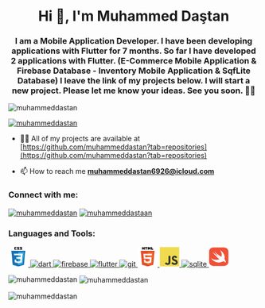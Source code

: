 <h1 align="center">Hi 👋, I'm Muhammed Daştan</h1>
<h3 align="center">I am a Mobile Application Developer. I have been developing applications with Flutter for 7 months. So far I have developed 2 applications with Flutter. (E-Commerce Mobile Application & Firebase Database - Inventory Mobile Application & SqfLite Database) I leave the link of my projects below. I will start a new project. Please let me know your ideas. See you soon. 👋🏻</h3>

<p align="left"> <img src="https://komarev.com/ghpvc/?username=muhammeddastan&label=Profile%20views&color=0e75b6&style=flat" alt="muhammeddastan" /> </p>

<p align="left"> <a href="https://github.com/ryo-ma/github-profile-trophy"><img src="https://github-profile-trophy.vercel.app/?username=muhammeddastan" alt="muhammeddastan" /></a> </p>

- 👨‍💻 All of my projects are available at [https://github.com/muhammeddastan?tab=repositories](https://github.com/muhammeddastan?tab=repositories)

- 📫 How to reach me **muhammeddastan6926@icloud.com**

<h3 align="left">Connect with me:</h3>
<p align="left">
<a href="https://linkedin.com/in/muhammeddastan" target="blank"><img align="center" src="https://raw.githubusercontent.com/rahuldkjain/github-profile-readme-generator/master/src/images/icons/Social/linked-in-alt.svg" alt="muhammeddastan" height="30" width="40" /></a>
<a href="https://instagram.com/muhammeddastaan" target="blank"><img align="center" src="https://raw.githubusercontent.com/rahuldkjain/github-profile-readme-generator/master/src/images/icons/Social/instagram.svg" alt="muhammeddastaan" height="30" width="40" /></a>
</p>

<h3 align="left">Languages and Tools:</h3>
<p align="left"> <a href="https://www.w3schools.com/css/" target="_blank" rel="noreferrer"> <img src="https://raw.githubusercontent.com/devicons/devicon/master/icons/css3/css3-original-wordmark.svg" alt="css3" width="40" height="40"/> </a> <a href="https://dart.dev" target="_blank" rel="noreferrer"> <img src="https://www.vectorlogo.zone/logos/dartlang/dartlang-icon.svg" alt="dart" width="40" height="40"/> </a> <a href="https://firebase.google.com/" target="_blank" rel="noreferrer"> <img src="https://www.vectorlogo.zone/logos/firebase/firebase-icon.svg" alt="firebase" width="40" height="40"/> </a> <a href="https://flutter.dev" target="_blank" rel="noreferrer"> <img src="https://www.vectorlogo.zone/logos/flutterio/flutterio-icon.svg" alt="flutter" width="40" height="40"/> </a> <a href="https://git-scm.com/" target="_blank" rel="noreferrer"> <img src="https://www.vectorlogo.zone/logos/git-scm/git-scm-icon.svg" alt="git" width="40" height="40"/> </a> <a href="https://www.w3.org/html/" target="_blank" rel="noreferrer"> <img src="https://raw.githubusercontent.com/devicons/devicon/master/icons/html5/html5-original-wordmark.svg" alt="html5" width="40" height="40"/> </a> <a href="https://developer.mozilla.org/en-US/docs/Web/JavaScript" target="_blank" rel="noreferrer"> <img src="https://raw.githubusercontent.com/devicons/devicon/master/icons/javascript/javascript-original.svg" alt="javascript" width="40" height="40"/> </a> <a href="https://www.sqlite.org/" target="_blank" rel="noreferrer"> <img src="https://www.vectorlogo.zone/logos/sqlite/sqlite-icon.svg" alt="sqlite" width="40" height="40"/> </a> <a href="https://developer.apple.com/swift/" target="_blank" rel="noreferrer"> <img src="https://raw.githubusercontent.com/devicons/devicon/master/icons/swift/swift-original.svg" alt="swift" width="40" height="40"/> </a> </p>

<p><img align="left" src="https://github-readme-stats.vercel.app/api/top-langs?username=muhammeddastan&show_icons=true&locale=en&layout=compact" alt="muhammeddastan" /></p>

<p>&nbsp;<img align="center" src="https://github-readme-stats.vercel.app/api?username=muhammeddastan&show_icons=true&locale=en" alt="muhammeddastan" /></p>

<p><img align="center" src="https://github-readme-streak-stats.herokuapp.com/?user=muhammeddastan&" alt="muhammeddastan" /></p>
